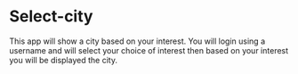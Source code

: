 # Select-city
This app will show a city based on your interest. You will login using a username and will select your choice of interest then based on your interest you will be displayed the city.
